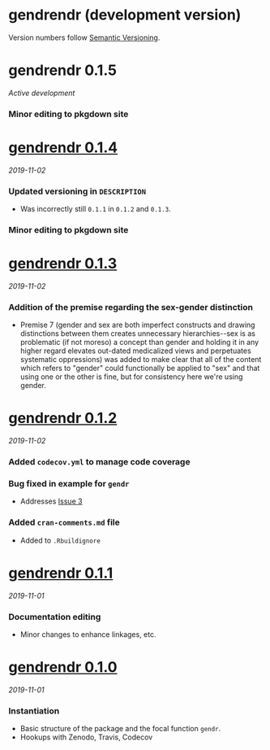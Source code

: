 # gendrendr (development version)

Version numbers follow [Semantic Versioning](https://semver.org/).

# gendrendr 0.1.5
*Active development*

### Minor editing to pkgdown site

# [gendrendr 0.1.4](https://github.com/dapperstats/gendrendr/releases/tag/v0.1.4)
*2019-11-02*

### Updated versioning in `DESCRIPTION`
* Was incorrectly still `0.1.1` in `0.1.2` and `0.1.3`.

### Minor editing to pkgdown site

# [gendrendr 0.1.3](https://github.com/dapperstats/gendrendr/releases/tag/v0.1.3)
*2019-11-02*

### Addition of the premise regarding the sex-gender distinction
* Premise 7 (gender and sex are both imperfect constructs and drawing distinctions between them creates unnecessary hierarchies--sex is as problematic (if not moreso) a concept than gender and holding it in any higher regard elevates out-dated medicalized views and perpetuates systematic oppressions) was added to make clear that all of the content which refers to "gender" could functionally be applied to "sex" and that using one or the other is fine, but for consistency here we're using gender. 

# [gendrendr 0.1.2](https://github.com/dapperstats/gendrendr/releases/tag/v0.1.2)
*2019-11-02*

### Added `codecov.yml` to manage code coverage

### Bug fixed in example for `gendr`
* Addresses [Issue 3](https://github.com/dapperstats/gendrendr/issues/3)

### Added `cran-comments.md` file
* Added to `.Rbuildignore`

# [gendrendr 0.1.1](https://github.com/dapperstats/gendrendr/releases/tag/v0.1.1)
*2019-11-01*

### Documentation editing
* Minor changes to enhance linkages, etc.

# [gendrendr 0.1.0](https://github.com/dapperstats/gendrendr/releases/tag/v0.1.0)
*2019-11-01*

### Instantiation
* Basic structure of the package and the focal function `gendr`.
* Hookups with Zenodo, Travis, Codecov
